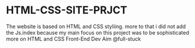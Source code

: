 # HTML-CSS-SITE-PRJCT
The website is based on HTML and CSS styliing. more to that i did not add the Js.index because my main focus on this project was to be sophisticated more on HTML and CSS 
Front-End Dev 
Aim @full-stuck 
